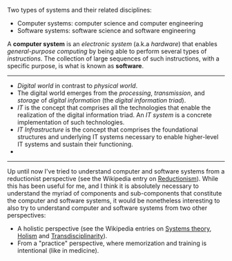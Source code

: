 Two types of systems and their related disciplines:

- Computer systems: computer science and computer engineering
- Software systems: software science and software engineering

A **computer system** is an _electronic system_ (a.k.a _hardware_) that enables _general-purpose computing_ by being able to perform several types of _instructions_. The collection of large sequences of such instructions, with a specific purpose, is what is known as **software**.

---

- _Digital world_ in contrast to _physical world_.
- The digital world emerges from the _processing_, _transmission_, and _storage_ of _digital information_ (the _digital information triad_).
- _IT_ is the concept that comprises all the technologies that enable the realization of the digital information triad. An _IT system_ is a concrete implementation of such technologies.
- _IT Infrastructure_ is the concept that comprises the foundational structures and underlying IT systems necessary to enable higher-level IT systems and sustain their functioning.
- 

---

Up until now I've tried to understand computer and software systems from a reductionist perspective (see the Wikipedia entry on [Reductionism](https://en.wikipedia.org/wiki/Reductionism)). While this has been useful for me, and I think it is absolutely necessary to understand the myriad of components and sub-components that constitute the computer and software systems, it would be nonetheless interesting to also try to understand computer and software systems from two other perspectives:

- A holistic perspective (see the Wikipedia entries on [Systems theory](https://en.wikipedia.org/wiki/Systems_theory), [Holism](https://en.wikipedia.org/wiki/Holism) and [Transdisciplinarity](https://en.wikipedia.org/wiki/Transdisciplinarity)).
- From a "practice" perspective, where memorization and training is intentional (like in medicine). 